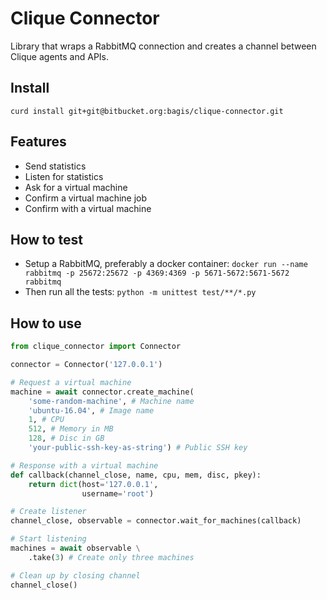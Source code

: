 Clique Connector
================

Library that wraps a RabbitMQ connection and creates a channel between Clique agents and APIs.

Install
-------

`curd install git+git@bitbucket.org:bagis/clique-connector.git`

Features
--------

* Send statistics
* Listen for statistics
* Ask for a virtual machine
* Confirm a virtual machine job
* Confirm with a virtual machine

How to test
-----------

* Setup a RabbitMQ, preferably a docker container: `docker run --name rabbitmq -p 25672:25672 -p 4369:4369 -p 5671-5672:5671-5672 rabbitmq`
* Then run all the tests: `python -m unittest test/**/*.py`

How to use
----------

```python
from clique_connector import Connector

connector = Connector('127.0.0.1')

# Request a virtual machine
machine = await connector.create_machine(
    'some-random-machine', # Machine name
    'ubuntu-16.04', # Image name
    1, # CPU
    512, # Memory in MB
    128, # Disc in GB
    'your-public-ssh-key-as-string') # Public SSH key

# Response with a virtual machine
def callback(channel_close, name, cpu, mem, disc, pkey):
    return dict(host='127.0.0.1',
                username='root')

# Create listener
channel_close, observable = connector.wait_for_machines(callback)

# Start listening
machines = await observable \
    .take(3) # Create only three machines

# Clean up by closing channel
channel_close()
```
